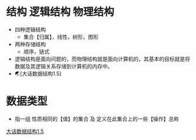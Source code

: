 # 结构 逻辑结构 物理结构 
  - 四种逻辑结构
    - 集合【归属】，线性，树形，图形
  - 两种存储结构
    - 顺序，链式
  - 逻辑结构是面向问题的，而物理结构就是面向计算机的，其基本的目标就是将数据及其逻辑关系存储到计算机的内存中。
  - 🌏[大话数据结构1.5]



# 数据类型
  - 指一组 性质相同的【值】的集合 及 定义在此集合上的一些【操作】总称


[大话数据结构1.5](https://weread.qq.com/web/reader/f7c324d0813ab6bb7g017833k3c5327902153c59dc0488e1?)
